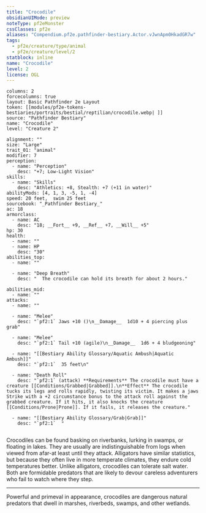 ```yaml
---
title: "Crocodile"
obsidianUIMode: preview
noteType: pf2eMonster
cssClasses: pf2e
aliases: "Compendium.pf2e.pathfinder-bestiary.Actor.vJwnApm0HkadGR7w" 
tags:
  - pf2e/creature/type/animal
  - pf2e/creature/level/2
statblock: inline
name: "Crocodile"
level: 2
license: OGL
---
```


```statblock
columns: 2
forcecolumns: true
layout: Basic Pathfinder 2e Layout
token: [[modules/pf2e-tokens-bestiaries/portraits/bestial/reptilian/crocodile.webp| ]]
source: "Pathfinder Bestiary"
name: "Crocodile"
level: "Creature 2"

alignment: ""
size: "Large"
trait_01: "animal"
modifier: 7
perception:
  - name: "Perception"
    desc: "+7; Low-Light Vision"
skills:
  - name: "Skills"
    desc: "Athletics: +8, Stealth: +7 (+11 in water)"
abilityMods: [4, 1, 3, -5, 1, -4]
speed: 20 feet,  swim 25 feet
sourcebook: "_Pathfinder Bestiary_"
ac: 18
armorclass:
  - name: AC
    desc: "18; __Fort__ +9, __Ref__ +7, __Will__ +5"
hp: 30
health:
  - name: ""
  - name: HP
    desc: "30"
abilities_top:
  - name: ""

  - name: "Deep Breath"
    desc: "  The crocodile can hold its breath for about 2 hours."

abilities_mid:
  - name: ""
attacks:
  - name: ""

  - name: "Melee"
    desc: "`pf2:1` Jaws +10 ()\n__Damage__  1d10 + 4 piercing plus grab"

  - name: "Melee"
    desc: "`pf2:1` Tail +10 (agile)\n__Damage__  1d6 + 4 bludgeoning"

  - name: "[[Bestiary Ability Glossary/Aquatic Ambush|Aquatic Ambush]]"
    desc: "`pf2:1`  35 feet\n"

  - name: "Death Roll"
    desc: "`pf2:1` (attack) **Requirements** The crocodile must have a creature [[Conditions/Grabbed|Grabbed]].\n**Effect** The crocodile tucks its legs and rolls rapidly, twisting its victim. It makes a jaws Strike with a +2 circumstance bonus to the attack roll against the grabbed creature. If it hits, it also knocks the creature [[Conditions/Prone|Prone]]. If it fails, it releases the creature."

  - name: "[[Bestiary Ability Glossary/Grab|Grab]]"
    desc: "`pf2:1`  "
 
```



Crocodiles can be found basking on riverbanks, lurking in swamps, or floating in lakes. They are usually are indistinguishable from logs when viewed from afar-at least until they attack. Alligators have similar statistics, but because they often live in more temperate climates, they endure cold temperatures better. Unlike alligators, crocodiles can tolerate salt water. Both are formidable predators that are likely to devour careless adventurers who fail to watch where they step.

* * *

Powerful and primeval in appearance, crocodiles are dangerous natural predators that dwell in marshes, riverbeds, swamps, and other wetlands.
